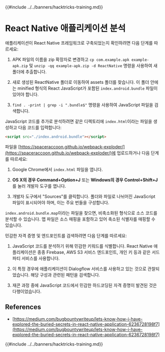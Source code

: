 {{#include ../../banners/hacktricks-training.md}}

# React Native 애플리케이션 분석

애플리케이션이 React Native 프레임워크로 구축되었는지 확인하려면 다음 단계를 따르세요:

1. APK 파일의 이름을 zip 확장자로 변경하고 `cp com.example.apk example-apk.zip` 및 `unzip -qq example-apk.zip -d ReactNative` 명령을 사용하여 새 폴더에 추출합니다.

2. 새로 생성된 ReactNative 폴더로 이동하여 assets 폴더를 찾습니다. 이 폴더 안에는 minified 형식의 React JavaScript가 포함된 `index.android.bundle` 파일이 있어야 합니다.

3. `find . -print | grep -i ".bundle$"` 명령을 사용하여 JavaScript 파일을 검색합니다.

JavaScript 코드를 추가로 분석하려면 같은 디렉토리에 `index.html`이라는 파일을 생성하고 다음 코드를 입력합니다:
```html
<script src="./index.android.bundle"></script>
```
파일을 [https://spaceraccoon.github.io/webpack-exploder/](https://spaceraccoon.github.io/webpack-exploder/)에 업로드하거나 다음 단계를 따르세요:

1. Google Chrome에서 `index.html` 파일을 엽니다.

2. **OS X의 경우 Command+Option+J** 또는 **Windows의 경우 Control+Shift+J**를 눌러 개발자 도구를 엽니다.

3. 개발자 도구에서 "Sources"를 클릭합니다. 폴더와 파일로 나뉘어진 JavaScript 파일이 표시되어야 하며, 이는 주요 번들을 구성합니다.

`index.android.bundle.map`이라는 파일을 찾으면, 비축소화된 형식으로 소스 코드를 분석할 수 있습니다. 맵 파일은 소스 매핑을 포함하고 있어 축소된 식별자를 매핑할 수 있습니다.

민감한 자격 증명 및 엔드포인트를 검색하려면 다음 단계를 따르세요:

1. JavaScript 코드를 분석하기 위해 민감한 키워드를 식별합니다. React Native 애플리케이션은 종종 Firebase, AWS S3 서비스 엔드포인트, 개인 키 등과 같은 서드파티 서비스를 사용합니다.

2. 이 특정 경우에 애플리케이션이 Dialogflow 서비스를 사용하고 있는 것으로 관찰되었습니다. 해당 구성과 관련된 패턴을 검색합니다.

3. 재콘 과정 중에 JavaScript 코드에서 민감한 하드코딩된 자격 증명이 발견된 것은 다행이었습니다.

## References

- [https://medium.com/bugbountywriteup/lets-know-how-i-have-explored-the-buried-secrets-in-react-native-application-6236728198f7](https://medium.com/bugbountywriteup/lets-know-how-i-have-explored-the-buried-secrets-in-react-native-application-6236728198f7)

{{#include ../../banners/hacktricks-training.md}}
